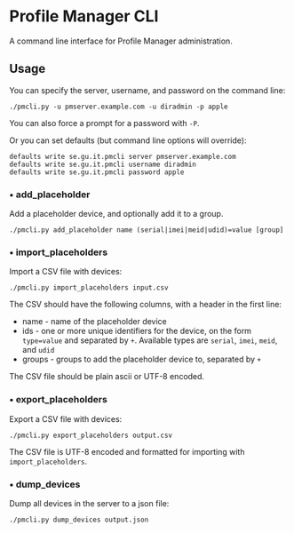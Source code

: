 Profile Manager CLI
===================

A command line interface for Profile Manager administration.


Usage
-----

You can specify the server, username, and password on the command line:

    ./pmcli.py -u pmserver.example.com -u diradmin -p apple

You can also force a prompt for a password with `-P`.

Or you can set defaults (but command line options will override):

    defaults write se.gu.it.pmcli server pmserver.example.com
    defaults write se.gu.it.pmcli username diradmin
    defaults write se.gu.it.pmcli password apple


### • add_placeholder

Add a placeholder device, and optionally add it to a group.

    ./pmcli.py add_placeholder name (serial|imei|meid|udid)=value [group]


### • import_placeholders

Import a CSV file with devices:

    ./pmcli.py import_placeholders input.csv

The CSV should have the following columns, with a header in the first line:

* name - name of the placeholder device
* ids - one or more unique identifiers for the device, on the form `type=value` and separated by `+`. Available types are `serial`, `imei`, `meid`, and `udid`
* groups - groups to add the placeholder device to, separated by `+`

The CSV file should be plain ascii or UTF-8 encoded.


### • export_placeholders

Export a CSV file with devices:

    ./pmcli.py export_placeholders output.csv

The CSV file is UTF-8 encoded and formatted for importing with `import_placeholders`.


### • dump_devices

Dump all devices in the server to a json file:

    ./pmcli.py dump_devices output.json
